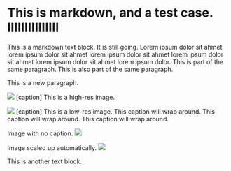 # This is markdown, and a test case. IIIIIIIIIIIIIII

This is a markdown text block. It is still going. Lorem ipsum dolor sit ahmet lorem ipsum dolor sit ahmet lorem ipsum dolor sit ahmet lorem ipsum dolor sit ahmet lorem ipsum dolor sit ahmet lorem ipsum dolor.
This is part of the same paragraph.
This is also part of the same paragraph.

This is a new paragraph.

![](https://hips.hearstapps.com/hmg-prod/images/dog-puppy-on-garden-royalty-free-image-1586966191.jpg?crop=0.752xw:1.00xh;0.175xw,0&resize=1200:*)
[caption] This is a high-res image.

![](https://hips.hearstapps.com/hmg-prod/images/dog-puppy-on-garden-royalty-free-image-1586966191.jpg?crop=0.752xw:1.00xh;0.175xw,0&resize=1200:*)
[caption] This is a low-res image. This caption will wrap around. This caption will wrap around. This caption will wrap around.

Image with no caption.
![](https://hips.hearstapps.com/hmg-prod/images/dog-puppy-on-garden-royalty-free-image-1586966191.jpg?crop=0.752xw:1.00xh;0.175xw,0&resize=1200:*)

Image scaled up automatically.
![](https://a1automate.com.au/wp-content/uploads/2018/04/YouTube-icon-small.png)

This is another text block.